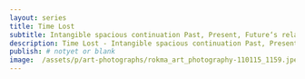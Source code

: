 ```yaml
---
layout: series
title: Time Lost
subtitle: Intangible spacious continuation Past, Present, Future‘s relative persistence. Time appeared to be lost.
description: Time Lost - Intangible spacious continuation Past, Present, Future‘s relative persistence. Time appeared to be lost.
publish: # notyet or blank
image:  /assets/p/art-photographs/rokma_art_photography-110115_1159.jpeg
---
```

